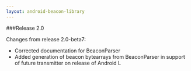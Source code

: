 ```yaml
---
layout: android-beacon-library
---
```



###Release 2.0

Changes from release 2.0-beta7:

* Corrected documentation for BeaconParser
* Added generation of beacon bytearrays from BeaconParser in support of future transmitter on release of Android L
